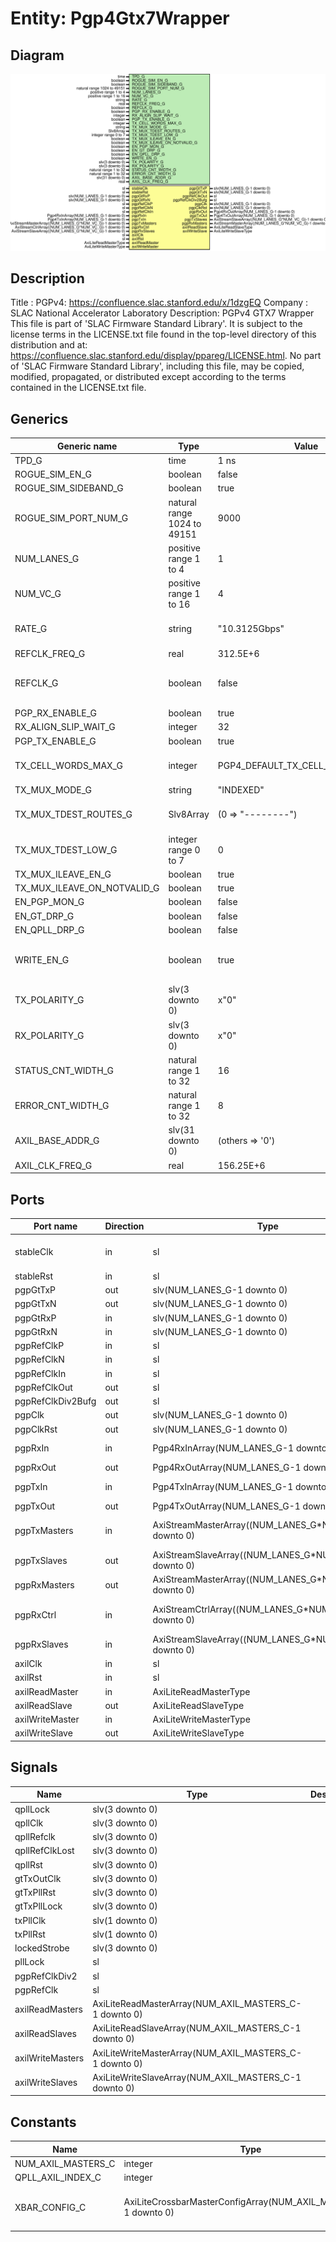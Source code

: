 # Entity: Pgp4Gtx7Wrapper

## Diagram

![Diagram](Pgp4Gtx7Wrapper.svg "Diagram")
## Description

Title      : PGPv4: https://confluence.slac.stanford.edu/x/1dzgEQ
Company    : SLAC National Accelerator Laboratory
Description: PGPv4 GTX7 Wrapper
This file is part of 'SLAC Firmware Standard Library'.
It is subject to the license terms in the LICENSE.txt file found in the
top-level directory of this distribution and at:
   https://confluence.slac.stanford.edu/display/ppareg/LICENSE.html.
No part of 'SLAC Firmware Standard Library', including this file,
may be copied, modified, propagated, or distributed except according to
the terms contained in the LICENSE.txt file.
## Generics

| Generic name                | Type                        | Value                            | Description                                      |
| --------------------------- | --------------------------- | -------------------------------- | ------------------------------------------------ |
| TPD_G                       | time                        | 1 ns                             |                                                  |
| ROGUE_SIM_EN_G              | boolean                     | false                            |                                                  |
| ROGUE_SIM_SIDEBAND_G        | boolean                     | true                             |                                                  |
| ROGUE_SIM_PORT_NUM_G        | natural range 1024 to 49151 | 9000                             |                                                  |
| NUM_LANES_G                 | positive range 1 to 4       | 1                                |                                                  |
| NUM_VC_G                    | positive range 1 to 16      | 4                                |                                                  |
| RATE_G                      | string                      | "10.3125Gbps"                    | or "6.25Gbps" or "3.125Gbps"                     |
| REFCLK_FREQ_G               | real                        | 312.5E+6                         |                                                  |
| REFCLK_G                    | boolean                     | false                            |  FALSE: use pgpRefClkP/N,  TRUE: use pgpRefClkIn |
| PGP_RX_ENABLE_G             | boolean                     | true                             | PGP Settings                                     |
| RX_ALIGN_SLIP_WAIT_G        | integer                     | 32                               |                                                  |
| PGP_TX_ENABLE_G             | boolean                     | true                             |                                                  |
| TX_CELL_WORDS_MAX_G         | integer                     | PGP4_DEFAULT_TX_CELL_WORDS_MAX_C | Number of 64-bit words per cell                  |
| TX_MUX_MODE_G               | string                      | "INDEXED"                        | Or "ROUTED"                                      |
| TX_MUX_TDEST_ROUTES_G       | Slv8Array                   | (0      => "--------")           | Only used in ROUTED mode                         |
| TX_MUX_TDEST_LOW_G          | integer range 0 to 7        | 0                                |                                                  |
| TX_MUX_ILEAVE_EN_G          | boolean                     | true                             |                                                  |
| TX_MUX_ILEAVE_ON_NOTVALID_G | boolean                     | true                             |                                                  |
| EN_PGP_MON_G                | boolean                     | false                            |                                                  |
| EN_GT_DRP_G                 | boolean                     | false                            |                                                  |
| EN_QPLL_DRP_G               | boolean                     | false                            |                                                  |
| WRITE_EN_G                  | boolean                     | true                             | Set to false when on remote end of a link        |
| TX_POLARITY_G               | slv(3 downto 0)             | x"0"                             |                                                  |
| RX_POLARITY_G               | slv(3 downto 0)             | x"0"                             |                                                  |
| STATUS_CNT_WIDTH_G          | natural range 1 to 32       | 16                               |                                                  |
| ERROR_CNT_WIDTH_G           | natural range 1 to 32       | 8                                |                                                  |
| AXIL_BASE_ADDR_G            | slv(31 downto 0)            | (others => '0')                  |                                                  |
| AXIL_CLK_FREQ_G             | real                        | 156.25E+6                        |                                                  |
## Ports

| Port name         | Direction | Type                                                    | Description                          |
| ----------------- | --------- | ------------------------------------------------------- | ------------------------------------ |
| stableClk         | in        | sl                                                      | GT needs a stable clock to "boot up" |
| stableRst         | in        | sl                                                      |                                      |
| pgpGtTxP          | out       | slv(NUM_LANES_G-1 downto 0)                             | Gt Serial IO                         |
| pgpGtTxN          | out       | slv(NUM_LANES_G-1 downto 0)                             |                                      |
| pgpGtRxP          | in        | slv(NUM_LANES_G-1 downto 0)                             |                                      |
| pgpGtRxN          | in        | slv(NUM_LANES_G-1 downto 0)                             |                                      |
| pgpRefClkP        | in        | sl                                                      | GT Clocking                          |
| pgpRefClkN        | in        | sl                                                      |                                      |
| pgpRefClkIn       | in        | sl                                                      |                                      |
| pgpRefClkOut      | out       | sl                                                      |                                      |
| pgpRefClkDiv2Bufg | out       | sl                                                      |                                      |
| pgpClk            | out       | slv(NUM_LANES_G-1 downto 0)                             | Clocking                             |
| pgpClkRst         | out       | slv(NUM_LANES_G-1 downto 0)                             |                                      |
| pgpRxIn           | in        | Pgp4RxInArray(NUM_LANES_G-1 downto 0)                   | Non VC Rx Signals                    |
| pgpRxOut          | out       | Pgp4RxOutArray(NUM_LANES_G-1 downto 0)                  |                                      |
| pgpTxIn           | in        | Pgp4TxInArray(NUM_LANES_G-1 downto 0)                   | Non VC Tx Signals                    |
| pgpTxOut          | out       | Pgp4TxOutArray(NUM_LANES_G-1 downto 0)                  |                                      |
| pgpTxMasters      | in        | AxiStreamMasterArray((NUM_LANES_G*NUM_VC_G)-1 downto 0) | Frame Transmit Interface             |
| pgpTxSlaves       | out       | AxiStreamSlaveArray((NUM_LANES_G*NUM_VC_G)-1 downto 0)  |                                      |
| pgpRxMasters      | out       | AxiStreamMasterArray((NUM_LANES_G*NUM_VC_G)-1 downto 0) | Frame Receive Interface              |
| pgpRxCtrl         | in        | AxiStreamCtrlArray((NUM_LANES_G*NUM_VC_G)-1 downto 0)   | Used in implementation only          |
| pgpRxSlaves       | in        | AxiStreamSlaveArray((NUM_LANES_G*NUM_VC_G)-1 downto 0)  | Used in simulation only              |
| axilClk           | in        | sl                                                      | Stable Clock                         |
| axilRst           | in        | sl                                                      |                                      |
| axilReadMaster    | in        | AxiLiteReadMasterType                                   |                                      |
| axilReadSlave     | out       | AxiLiteReadSlaveType                                    |                                      |
| axilWriteMaster   | in        | AxiLiteWriteMasterType                                  |                                      |
| axilWriteSlave    | out       | AxiLiteWriteSlaveType                                   |                                      |
## Signals

| Name             | Type                                                   | Description |
| ---------------- | ------------------------------------------------------ | ----------- |
| qpllLock         | slv(3 downto 0)                                        |             |
| qpllClk          | slv(3 downto 0)                                        |             |
| qpllRefclk       | slv(3 downto 0)                                        |             |
| qpllRefClkLost   | slv(3 downto 0)                                        |             |
| qpllRst          | slv(3 downto 0)                                        |             |
| gtTxOutClk       | slv(3 downto 0)                                        |             |
| gtTxPllRst       | slv(3 downto 0)                                        |             |
| gtTxPllLock      | slv(3 downto 0)                                        |             |
| txPllClk         | slv(1 downto 0)                                        |             |
| txPllRst         | slv(1 downto 0)                                        |             |
| lockedStrobe     | slv(3 downto 0)                                        |             |
| pllLock          | sl                                                     |             |
| pgpRefClkDiv2    | sl                                                     |             |
| pgpRefClk        | sl                                                     |             |
| axilReadMasters  | AxiLiteReadMasterArray(NUM_AXIL_MASTERS_C-1 downto 0)  |             |
| axilReadSlaves   | AxiLiteReadSlaveArray(NUM_AXIL_MASTERS_C-1 downto 0)   |             |
| axilWriteMasters | AxiLiteWriteMasterArray(NUM_AXIL_MASTERS_C-1 downto 0) |             |
| axilWriteSlaves  | AxiLiteWriteSlaveArray(NUM_AXIL_MASTERS_C-1 downto 0)  |             |
## Constants

| Name               | Type                                                            | Value                                                                                                                                                                             | Description |
| ------------------ | --------------------------------------------------------------- | --------------------------------------------------------------------------------------------------------------------------------------------------------------------------------- | ----------- |
| NUM_AXIL_MASTERS_C | integer                                                         |  NUM_LANES_G+1                                                                                                                                                                    |             |
| QPLL_AXIL_INDEX_C  | integer                                                         |  NUM_AXIL_MASTERS_C-1                                                                                                                                                             |             |
| XBAR_CONFIG_C      | AxiLiteCrossbarMasterConfigArray(NUM_AXIL_MASTERS_C-1 downto 0) |        genAxiLiteConfig(NUM_AXIL_MASTERS_C,<br><span style="padding-left:20px"> AXIL_BASE_ADDR_G,<br><span style="padding-left:20px"> 16,<br><span style="padding-left:20px"> 13) |             |
